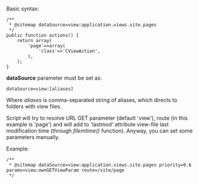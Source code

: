 Basic syntax:
```
/**
 * @sitemap dataSource=view:application.views.site.pages
 */
public function actions() {
	return array(
		'page'=>array(
			'class'=>'CViewAction',
		),
	);
}
```

**dataSource** parameter must be set as:
```
dataSource=view:[aliases]
```
Where _aliases_ is comma-separated string of aliases, which directs to
folders with view files.

Script will try to resolve URL GET parameter (default 'view'), route (in this example is 'page') and will add to 'lastmod' attribute view-file last modification time (through _filemtime()_ function). Anyway, you can set some parameters manually.

Example:
```
/**
 * @sitemap dataSource=view:application.views.site.pages priority=0.6 params=view:ownGETViewParam route=/site/page
 */
```